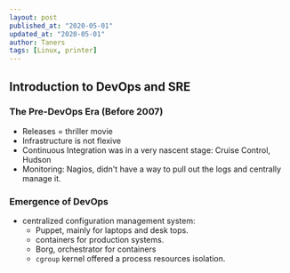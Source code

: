 ```yaml
---
layout: post
published_at: "2020-05-01"
updated_at: "2020-05-01"
author: Taners
tags: [Linux, printer]
---
```


## Introduction to DevOps and SRE

### The Pre-DevOps Era (Before 2007)

- Releases = thriller movie
- Infrastructure is not flexive
- Continuous Integration was in a very nascent stage: Cruise Control, Hudson
- Monitoring: Nagios, didn't have a way to pull out the logs and centrally  manage it.

### Emergence of DevOps

- centralized configuration management system:
  - Puppet, mainly for laptops and desk tops.
  - containers for production systems.
  - Borg, orchestrator for containers
  - `cgroup` kernel offered a process resources isolation.
